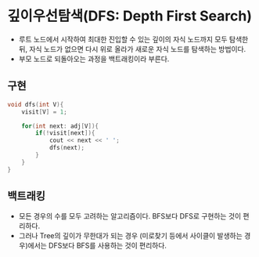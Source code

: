 # 깊이우선탐색(DFS: Depth First Search)
* 루트 노드에서 시작하여 최대한 진입할 수 있는 깊이의 자식 노드까지 모두 탐색한 뒤, 자식 노드가 없으면 다시 위로 올라가 새로운 자식 노드를 탐색하는 방법이다.
* 부모 노드로 되돌아오는 과정을 백트래킹이라 부른다.

## 구현

```C++
void dfs(int V){
    visit[V] = 1;

    for(int next: adj[V]){
        if(!visit[next]){
            cout << next << ' ';
            dfs(next);
        }
    }
}
```

## 백트래킹
* 모든 경우의 수를 모두 고려하는 알고리즘이다. BFS보다 DFS로 구현하는 것이 편리하다.
* 그러나 Tree의 깊이가 무한대가 되는 경우 (미로찾기 등에서 사이클이 발생하는 경우)에서는 DFS보다 BFS를 사용하는 것이 편리하다.